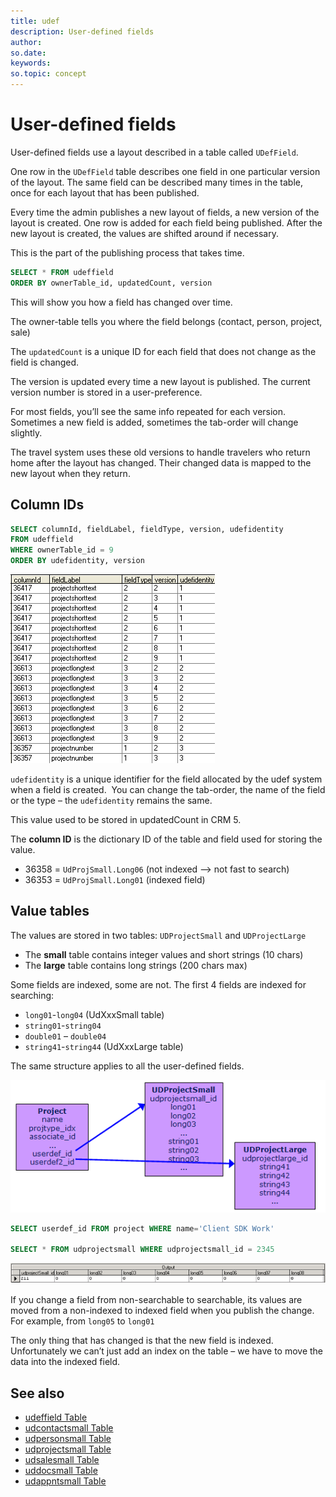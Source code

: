 ```yaml
---
title: udef
description: User-defined fields
author:
so.date:
keywords:
so.topic: concept
---
```


# User-defined fields

User-defined fields use a layout described in a table called `UDefField`.

One row in the `UDefField` table describes one field in one particular version of the layout. The same field can be described many times in the table, once for each layout that has been published.

Every time the admin publishes a new layout of fields, a new version of the layout is created. One row is added for each field being published. After the new layout is created, the values are shifted around if necessary.

This is the part of the publishing process that takes time.

```sql
SELECT * FROM udeffield
ORDER BY ownerTable_id, updatedCount, version
```

This will show you how a field has changed over time.

The owner-table tells you where the field belongs (contact, person, project, sale)

The `updatedCount` is a unique ID for each field that does not change as the field is changed.

The version is updated every time a new layout is published. The current version number is stored in a user-preference.

For most fields, you’ll see the same info repeated for each version. Sometimes a new field is added, sometimes the tab-order will change slightly.

The travel system uses these old versions to handle travelers who return home after the layout has changed. Their changed data is mapped to the new layout when they return.

## Column IDs

```sql
SELECT columnId, fieldLabel, fieldType, version, udefidentity
FROM udeffield
WHERE ownerTable_id = 9
ORDER BY udefidentity, version
```

![x][img1]

`udefidentity` is a unique identifier for the field allocated by the udef system when a field is created.  You can change the tab-order, the name of the field or the type – the `udefidentity` remains the same.

This value used to be stored in updatedCount in CRM 5.

The **column ID** is the dictionary ID of the table and field used for storing the value.

* 36358 = `UdProjSmall.Long06` (not indexed --&gt; not fast to search)
* 36353 = `UdProjSmall.Long01` (indexed field)

## Value tables

The values are stored in two tables: `UDProjectSmall` and `UDProjectLarge`

* The **small** table contains integer values and short strings (10 chars)
* The **large** table contains long strings (200 chars max)

Some fields are indexed, some are not. The first 4 fields are indexed for searching:

* `long01`-`long04` (UdXxxSmall table)
* `string01`-`string04`
* `double01` – `double04`
* `string41`-`string44` (UdXxxLarge table)

The same structure applies to all the user-defined fields.

![x][img2]

```sql
SELECT userdef_id FROM project WHERE name='Client SDK Work'

SELECT * FROM udprojectsmall WHERE udprojectsmall_id = 2345
```

![x][img3]

If you change a field from non-searchable to searchable, its values are moved from a non-indexed to indexed field when you publish the change. For example, from `long05` to `long01`

The only thing that has changed is that the new field is indexed. Unfortunately we can’t just add an index on the table – we have to move the data into the indexed field.

## See also

* [udeffield Table][1]
* [udcontactsmall Table][2]
* [udpersonsmall Table][3]
* [udprojectsmall Table][4]
* [udsalesmall Table][5]
* [uddocsmall Table][6]
* [udappntsmall Table][7]

<!-- Referenced links -->
[1]: ../tables/udeffield.md
[2]: ../tables/udcontactsmall.md
[3]: ../tables/udpersonsmall.md
[4]: ../tables/udprojectsmall.md
[5]: ../tables/udsalesmall.md
[6]: ../tables/uddocsmall.md
[7]: ../tables/udappntsmall.md

<!-- Referenced images -->
[img1]: media/udef-field.png
[img2]: media/udef-diagram.png
[img3]: media/udprojectsmall.png
